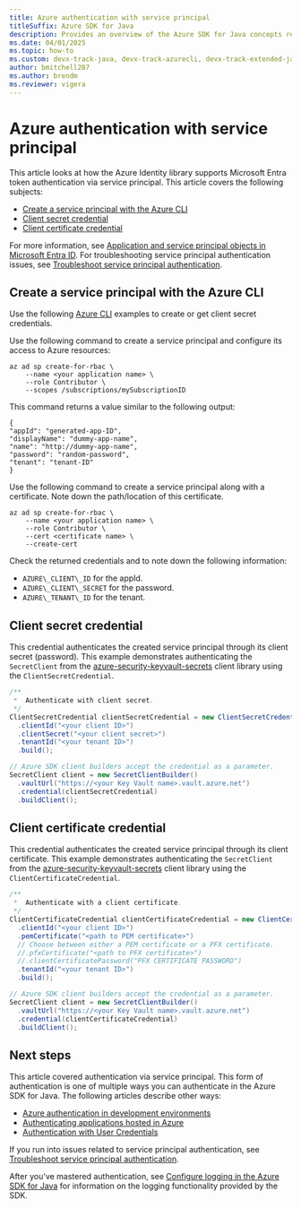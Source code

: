 ```yaml
---
title: Azure authentication with service principal
titleSuffix: Azure SDK for Java
description: Provides an overview of the Azure SDK for Java concepts related to authenticating applications via service principal.
ms.date: 04/01/2025 
ms.topic: how-to
ms.custom: devx-track-java, devx-track-azurecli, devx-track-extended-java
author: bmitchell287
ms.author: brendm
ms.reviewer: vigera
---
```


# Azure authentication with service principal

This article looks at how the Azure Identity library supports Microsoft Entra token authentication via service principal. This article covers the following subjects:

* [Create a service principal with the Azure CLI](#create-a-service-principal-with-the-azure-cli)
* [Client secret credential](#client-secret-credential)
* [Client certificate credential](#client-certificate-credential)

For more information, see [Application and service principal objects in Microsoft Entra ID](/azure/active-directory/develop/app-objects-and-service-principals). For troubleshooting service principal authentication issues, see [Troubleshoot service principal authentication](../troubleshooting-authentication-service-principal.md).

## Create a service principal with the Azure CLI

Use the following [Azure CLI](/cli/azure) examples to create or get client secret credentials.

Use the following command to create a service principal and configure its access to Azure resources:

```azurecli
az ad sp create-for-rbac \
    --name <your application name> \
    --role Contributor \
    --scopes /subscriptions/mySubscriptionID
```

This command returns a value similar to the following output:

```output
{
"appId": "generated-app-ID",
"displayName": "dummy-app-name",
"name": "http://dummy-app-name",
"password": "random-password",
"tenant": "tenant-ID"
}
```

Use the following command to create a service principal along with a certificate. Note down the path/location of this certificate.

```azurecli
az ad sp create-for-rbac \
    --name <your application name> \
    --role Contributor \
    --cert <certificate name> \
    --create-cert
```

Check the returned credentials and to note down the following information:

* `AZURE\_CLIENT\_ID` for the appId.
* `AZURE\_CLIENT\_SECRET` for the password.
* `AZURE\_TENANT\_ID` for the tenant.

## Client secret credential

This credential authenticates the created service principal through its client secret (password). This example demonstrates authenticating the `SecretClient` from the [azure-security-keyvault-secrets][secrets_client_library] client library using the `ClientSecretCredential`.

```java
/**
 *  Authenticate with client secret.
 */
ClientSecretCredential clientSecretCredential = new ClientSecretCredentialBuilder()
  .clientId("<your client ID>")
  .clientSecret("<your client secret>")
  .tenantId("<your tenant ID>")
  .build();

// Azure SDK client builders accept the credential as a parameter.
SecretClient client = new SecretClientBuilder()
  .vaultUrl("https://<your Key Vault name>.vault.azure.net")
  .credential(clientSecretCredential)
  .buildClient();
```

## Client certificate credential

This credential authenticates the created service principal through its client certificate. This example demonstrates authenticating the `SecretClient` from the [azure-security-keyvault-secrets][secrets_client_library] client library using the `ClientCertificateCredential`.

```java
/**
 *  Authenticate with a client certificate.
 */
ClientCertificateCredential clientCertificateCredential = new ClientCertificateCredentialBuilder()
  .clientId("<your client ID>")
  .pemCertificate("<path to PEM certificate>")
  // Choose between either a PEM certificate or a PFX certificate.
  //.pfxCertificate("<path to PFX certificate>")
  //.clientCertificatePassword("PFX CERTIFICATE PASSWORD")
  .tenantId("<your tenant ID>")
  .build();

// Azure SDK client builders accept the credential as a parameter.
SecretClient client = new SecretClientBuilder()
  .vaultUrl("https://<your Key Vault name>.vault.azure.net")
  .credential(clientCertificateCredential)
  .buildClient();
```

## Next steps

This article covered authentication via service principal. This form of authentication is one of multiple ways you can authenticate in the Azure SDK for Java. The following articles describe other ways:

* [Azure authentication in development environments](dev-env.md)
* [Authenticating applications hosted in Azure](azure-hosted-apps.md)
* [Authentication with User Credentials](user.md)

If you run into issues related to service principal authentication, see [Troubleshoot service principal authentication](../troubleshooting-authentication-service-principal.md).

After you've mastered authentication, see [Configure logging in the Azure SDK for Java](../logging-overview.md) for information on the logging functionality provided by the SDK.

<!-- LINKS -->
[secrets_client_library]: https://github.com/Azure/azure-sdk-for-java/tree/master/sdk/keyvault/azure-security-keyvault-secrets
